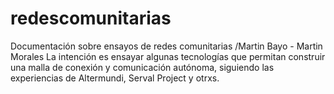 # redescomunitarias
Documentación sobre ensayos de redes comunitarias /Martin Bayo - Martin Morales
La intención es ensayar algunas tecnologías que permitan construir una malla de conexión 
y comunicación autónoma, siguiendo las experiencias de Altermundi, Serval Project y otrxs.

